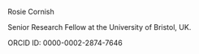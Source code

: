Rosie Cornish

Senior Research Fellow at the University of Bristol, UK.

ORCID ID: 0000-0002-2874-7646
